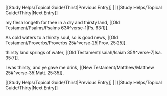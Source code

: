 [[Study Helps/Topical Guide/Thirst|Previous Entry]]  ||  [[Study Helps/Topical Guide/Thirty|Next Entry]]

 my flesh longeth for thee in a dry and thirsty land, [[Old Testament/Psalms/Psalms 63#^verse-1|Ps. 63:1]].

 As cold waters to a thirsty soul, so is good news, [[Old Testament/Proverbs/Proverbs 25#^verse-25|Prov. 25:25]].

 thirsty land springs of water, [[Old Testament/Isaiah/Isaiah 35#^verse-7|Isa. 35:7]].

 I was thirsty, and ye gave me drink, [[New Testament/Matthew/Matthew 25#^verse-35|Matt. 25:35]].

[[Study Helps/Topical Guide/Thirst|Previous Entry]]  ||  [[Study Helps/Topical Guide/Thirty|Next Entry]]